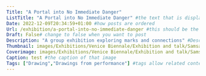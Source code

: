 ```yaml
---
Title: "A Portal into No Immediate Danger"
ListTitle: "A Portal into No Immediate Danger" #the text that is displayed below each post on the list pages
Date: 2022-12-09T20:34:59+01:00 #how posts are ordered 
Url: /exhibition/a-portal-into-no-immediate-danger #this should be the category of the post and then the file name e.g. /print/printfilename
Draft: False# change to false when you want to post
Description: "A group exhibition exploring marks and connections" #Description of the post
Thumbnail: images/Exhibitions/Venice Biennale/Exhibition and talk/Samsara/Samsara.jpg #append link to image that will be shown on the list page
Coverimage: images/Exhibitions/Venice Biennale/Exhibition and talk/Samsara/Samsara.jpg #the image that will be displayed at the top of the post
Caption: test #the caption of that image
Tags: ["Drawing","Drawings from performance"] #tags allow related content to be grouped together, add more by adding a comma to the latest tag
---
```


